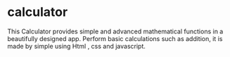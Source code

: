 # calculator
This Calculator provides simple and advanced mathematical functions in a beautifully designed app. Perform basic calculations such as addition, it is made by simple using Html , css and javascript.
